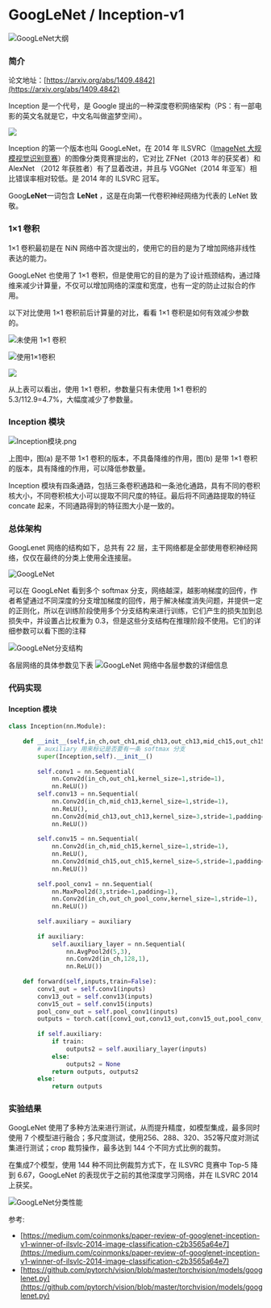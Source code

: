 
# GoogLeNet / Inception-v1

![GoogLeNet大纲](https://cdn.nlark.com/yuque/0/2020/png/653487/1580179958744-20c58659-c08e-4fac-a4f9-d87df0c7216e.png)


### 简介

论文地址：[https://arxiv.org/abs/1409.4842](https://arxiv.org/abs/1409.4842)

Inception 是一个代号，是 Google 提出的一种深度卷积网络架构（PS：有一部电影的英文名就是它，中文名叫做盗梦空间）。

![](https://cdn.nlark.com/yuque/0/2020/jpeg/653487/1579680360631-e06bd414-dc76-4819-bacb-d30754b81801.jpeg)

Inception 的第一个版本也叫 GoogLeNet，在 2014 年 ILSVRC（[ImageNet 大规模视觉识别竞赛](http://www.image-net.org/challenges/LSVRC/)）的图像分类竞赛提出的，它对比 ZFNet（2013 年的获奖者）和 AlexNet （2012 年获胜者）有了显着改进，并且与 VGGNet（2014 年亚军）相比错误率相对较低。是 2014 年的 ILSVRC 冠军。

Goog**LeNet**一词包含 **LeNet** ，这是在向第一代卷积神经网络为代表的 LeNet 致敬。

<a name="Ze27C"></a>
### 1×1 卷积

1×1 卷积最初是在 NiN 网络中首次提出的，使用它的目的是为了增加网络非线性表达的能力。

GoogLeNet 也使用了 1×1 卷积，但是使用它的目的是为了设计瓶颈结构，通过降维来减少计算量，不仅可以增加网络的深度和宽度，也有一定的防止过拟合的作用。

以下对比使用 1×1 卷积前后计算量的对比，看看 1×1 卷积是如何有效减少参数的。

![未使用 1×1 卷积](https://cdn.nlark.com/yuque/0/2020/png/653487/1579681695739-00dd223c-9ae0-4a7a-973b-e47357602c38.png)


![使用1×1卷积](https://cdn.nlark.com/yuque/0/2020/png/653487/1579681696282-f659be5a-1c1d-4d51-b930-53463dacef10.png)


![](https://cdn.nlark.com/yuque/0/2020/png/653487/1580188089446-86b0ddcf-359b-4697-9641-8e340959bff4.png)

从上表可以看出，使用 1×1 卷积，参数量只有未使用 1×1 卷积的 5.3/112.9=4.7%，大幅度减少了参数量。


### Inception 模块

![Inception模块.png](https://cdn.nlark.com/yuque/0/2020/png/653487/1579784299324-f39ff7c5-7b28-4a55-8098-a161da744929.png)


上图中，图(a) 是不带 1×1 卷积的版本，不具备降维的作用，图(b) 是带 1×1 卷积的版本，具有降维的作用，可以降低参数量。

Inception 模块有四条通路，包括三条卷积通路和一条池化通路，具有不同的卷积核大小，不同卷积核大小可以提取不同尺度的特征。最后将不同通路提取的特征 concate 起来，不同通路得到的特征图大小是一致的。

<a name="1ELTL"></a>
### 总体架构

GoogLenet 网络的结构如下，总共有 22 层，主干网络都是全部使用卷积神经网络，仅仅在最终的分类上使用全连接层。

![GoogLeNet](https://cdn.nlark.com/yuque/0/2020/png/653487/1579683940296-04f1bdc0-48ab-47df-9475-fb2a4ea95a79.png)


可以在 GoogLeNet 看到多个 softmax 分支，网络越深，越影响梯度的回传，作者希望通过不同深度的分支增加梯度的回传，用于解决梯度消失问题，并提供一定的正则化，所以在训练阶段使用多个分支结构来进行训练，它们产生的损失加到总损失中，并设置占比权重为 0.3，但是这些分支结构在推理阶段不使用。它们的详细参数可以看下图的注释

![GoogLeNet分支结构](https://cdn.nlark.com/yuque/0/2020/png/653487/1580128207610-e2155191-5d80-4d07-b042-fe3f53f2b96d.png)

各层网络的具体参数见下表
![GoogLeNet 网络中各层参数的详细信息](https://cdn.nlark.com/yuque/0/2020/png/653487/1580127773867-66108a0e-3fbb-4912-9c72-2f677872c0a5.png)

<a name="qvtlW"></a>
### 代码实现
<a name="Xyrnx"></a>
#### Inception 模块

```python
class Inception(nn.Module):
    
    def __init__(self,in_ch,out_ch1,mid_ch13,out_ch13,mid_ch15,out_ch15,out_ch_pool_conv,auxiliary=False):
        # auxiliary 用来标记是否要有一条 softmax 分支
        super(Inception,self).__init__()
        
        self.conv1 = nn.Sequential(
            nn.Conv2d(in_ch,out_ch1,kernel_size=1,stride=1),
            nn.ReLU())
        self.conv13 = nn.Sequential(
            nn.Conv2d(in_ch,mid_ch13,kernel_size=1,stride=1),
            nn.ReLU(),
            nn.Conv2d(mid_ch13,out_ch13,kernel_size=3,stride=1,padding=1),
            nn.ReLU())
        
        self.conv15 = nn.Sequential(
            nn.Conv2d(in_ch,mid_ch15,kernel_size=1,stride=1),
            nn.ReLU(),
            nn.Conv2d(mid_ch15,out_ch15,kernel_size=5,stride=1,padding=2),
            nn.ReLU())
        
        self.pool_conv1 = nn.Sequential(
            nn.MaxPool2d(3,stride=1,padding=1),
            nn.Conv2d(in_ch,out_ch_pool_conv,kernel_size=1,stride=1),
            nn.ReLU())
        
        self.auxiliary = auxiliary
        
        if auxiliary:
            self.auxiliary_layer = nn.Sequential(
                nn.AvgPool2d(5,3),
                nn.Conv2d(in_ch,128,1),
                nn.ReLU())
        
    def forward(self,inputs,train=False):
        conv1_out = self.conv1(inputs)
        conv13_out = self.conv13(inputs)
        conv15_out = self.conv15(inputs)
        pool_conv_out = self.pool_conv1(inputs)
        outputs = torch.cat([conv1_out,conv13_out,conv15_out,pool_conv_out],1) # depth-wise concat
        
        if self.auxiliary:
            if train:
                outputs2 = self.auxiliary_layer(inputs)
            else:
                outputs2 = None
            return outputs, outputs2
        else:
            return outputs
```


<a name="2f4hT"></a>
### 实验结果

GoogLeNet 使用了多种方法来进行测试，从而提升精度，如模型集成，最多同时使用 7 个模型进行融合；多尺度测试，使用256、288、320、352等尺度对测试集进行测试；crop 裁剪操作，最多达到 144 个不同方式比例的裁剪。

在集成7个模型，使用 144 种不同比例裁剪方式下，在 ILSVRC 竞赛中 Top-5 降到 6.67，GoogLeNet 的表现优于之前的其他深度学习网络，并在 ILSVRC 2014 上获奖。

![GoogLeNet分类性能](https://cdn.nlark.com/yuque/0/2020/png/653487/1580129374230-9e75d304-e35e-46b9-adb1-7018912d9476.png)

参考:

- [https://medium.com/coinmonks/paper-review-of-googlenet-inception-v1-winner-of-ilsvlc-2014-image-classification-c2b3565a64e7](https://medium.com/coinmonks/paper-review-of-googlenet-inception-v1-winner-of-ilsvlc-2014-image-classification-c2b3565a64e7)
- [https://github.com/pytorch/vision/blob/master/torchvision/models/googlenet.py](https://github.com/pytorch/vision/blob/master/torchvision/models/googlenet.py)